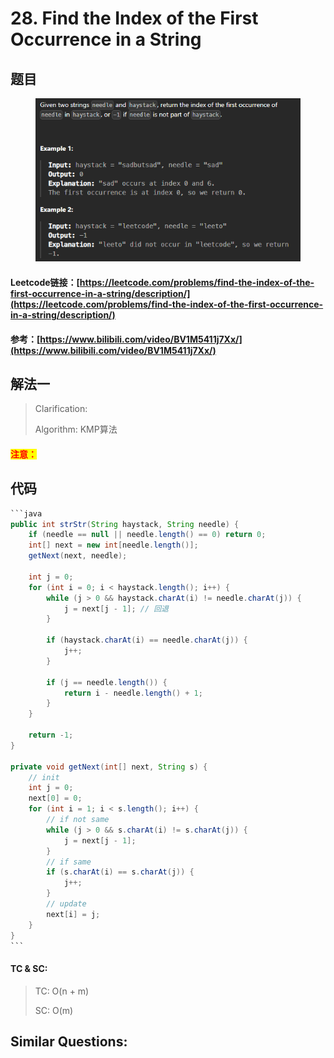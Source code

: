 # 28. Find the Index of the First Occurrence in a String

## 题目

<figure><img src="../../.gitbook/assets/image (8) (1).png" alt=""><figcaption></figcaption></figure>

#### Leetcode链接：[https://leetcode.com/problems/find-the-index-of-the-first-occurrence-in-a-string/description/](https://leetcode.com/problems/find-the-index-of-the-first-occurrence-in-a-string/description/)

#### 参考：[https://www.bilibili.com/video/BV1M5411j7Xx/](https://www.bilibili.com/video/BV1M5411j7Xx/)

## 解法一

> Clarification:&#x20;
>
> Algorithm: KMP算法

#### <mark style="color:red;">注意：</mark>

## 代码

````java
```java
public int strStr(String haystack, String needle) {
    if (needle == null || needle.length() == 0) return 0;
    int[] next = new int[needle.length()];
    getNext(next, needle);

    int j = 0;
    for (int i = 0; i < haystack.length(); i++) {
        while (j > 0 && haystack.charAt(i) != needle.charAt(j)) {
            j = next[j - 1]; // 回退
        }

        if (haystack.charAt(i) == needle.charAt(j)) {
            j++;
        }

        if (j == needle.length()) {
            return i - needle.length() + 1;
        }
    }

    return -1;
}

private void getNext(int[] next, String s) {
    // init
    int j = 0;
    next[0] = 0;
    for (int i = 1; i < s.length(); i++) {
        // if not same
        while (j > 0 && s.charAt(i) != s.charAt(j)) {
            j = next[j - 1];
        }
        // if same
        if (s.charAt(i) == s.charAt(j)) {
            j++;
        }
        // update
        next[i] = j;
    } 
}
```
````

#### TC & SC:&#x20;

> TC: O(n + m)
>
> SC: O(m)

## **Similar Questions:**&#x20;
